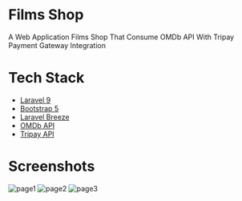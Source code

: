 # Films Shop
A Web Application Films Shop That Consume OMDb API With Tripay Payment Gateway Integration

# Tech Stack
<ul>
  <li><a href="https://laravel.com/">Laravel 9</a></li>
  <li><a href="https://getbootstrap.com/">Bootstrap 5</a></li>
  <li><a href="https://github.com/laravel/breeze">Laravel Breeze</a></li>
  <li><a href="https://www.omdbapi.com/">OMDb API</a></li>
  <li><a href="https://tripay.co.id/">Tripay API</a></li>
</ul>

# Screenshots
![page1](https://user-images.githubusercontent.com/43224845/161626707-91ad467f-f37d-49bf-85b8-980f5814774b.png)
![page2](https://user-images.githubusercontent.com/43224845/161626719-77a8adec-69be-4f38-ade7-016ed583d6d2.png)
![page3](https://user-images.githubusercontent.com/43224845/161626726-f6f4d773-ec8f-4a11-a5e2-a60b252763b4.png)
